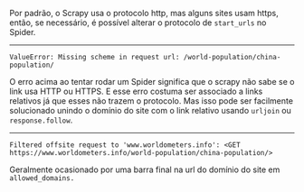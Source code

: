 Por padrão, o Scrapy usa o protocolo http, mas alguns sites usam https, então, se necessário, é possível alterar o protocolo de `start_urls` no Spider.

---
```
ValueError: Missing scheme in request url: /world-population/china-population/
```
O erro acima ao tentar rodar um Spider significa que o scrapy não sabe se o link usa HTTP ou HTTPS. E esse erro costuma ser associado a links relativos já que esses não trazem o protocolo. Mas isso pode ser facilmente solucionado unindo o domínio do site com o link relativo usando `urljoin` ou `response.follow`.

---
```
Filtered offsite request to 'www.worldometers.info': <GET https://www.worldometers.info/world-population/china-population/>
```
Geralmente ocasionado por uma barra final na url do domínio do site em `allowed_domains.`
